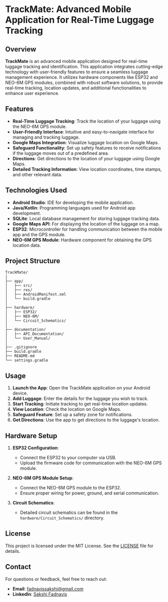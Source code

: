 # TrackMate: Advanced Mobile Application for Real-Time Luggage Tracking

## Overview

**TrackMate** is an advanced mobile application designed for real-time luggage tracking and identification. This application integrates cutting-edge technology with user-friendly features to ensure a seamless luggage management experience. It utilizes hardware components like ESP32 and NEO-6M GPS modules, combined with robust software solutions, to provide real-time tracking, location updates, and additional functionalities to enhance user experience.

## Features

- **Real-Time Luggage Tracking**: Track the location of your luggage using the NEO-6M GPS module.
- **User-Friendly Interface**: Intuitive and easy-to-navigate interface for managing and tracking luggage.
- **Google Maps Integration**: Visualize luggage location on Google Maps.
- **Safeguard Functionality**: Set up safety features to receive notifications if the luggage moves out of a predefined area.
- **Directions**: Get directions to the location of your luggage using Google Maps.
- **Detailed Tracking Information**: View location coordinates, time stamps, and other relevant data.

## Technologies Used

- **Android Studio**: IDE for developing the mobile application.
- **Java/Kotlin**: Programming languages used for Android app development.
- **SQLite**: Local database management for storing luggage tracking data.
- **Google Maps API**: For displaying the location of the luggage on a map.
- **ESP32**: Microcontroller for handling communication between the mobile app and the GPS module.
- **NEO-6M GPS Module**: Hardware component for obtaining the GPS location data.

## Project Structure

```
TrackMate/
│
├── app/
│   ├── src/
│   ├── res/
│   ├── AndroidManifest.xml
│   └── build.gradle
│
├── hardware/
│   ├── ESP32/
│   ├── NEO-6M/
│   └── Circuit_Schematics/
│
├── documentation/
│   ├── API_Documentation/
│   └── User_Manual/
│
├── .gitignore
├── build.gradle
├── README.md
└── settings.gradle
```

## Usage

1. **Launch the App**: Open the TrackMate application on your Android device.
2. **Add Luggage**: Enter the details for the luggage you wish to track.
3. **Start Tracking**: Initiate tracking to get real-time location updates.
4. **View Location**: Check the location on Google Maps.
5. **Safeguard Feature**: Set up a safety zone for notifications.
6. **Get Directions**: Use the app to get directions to the luggage's location.

## Hardware Setup

1. **ESP32 Configuration**:
   - Connect the ESP32 to your computer via USB.
   - Upload the firmware code for communication with the NEO-6M GPS module.

2. **NEO-6M GPS Module Setup**:
   - Connect the NEO-6M GPS module to the ESP32.
   - Ensure proper wiring for power, ground, and serial communication.

3. **Circuit Schematics**:
   - Detailed circuit schematics can be found in the `hardware/Circuit_Schematics/` directory.


## License

This project is licensed under the MIT License. See the [LICENSE](LICENSE) file for details.

## Contact

For questions or feedback, feel free to reach out:

- **Email**: [fadnavissakshi@gmail.com](mailto:fadnavissakshi@gmail.com)
- **LinkedIn**: [Sakshi Fadnavis](https://www.linkedin.com/in/sakshi-fadnavis-3023a9240/)


